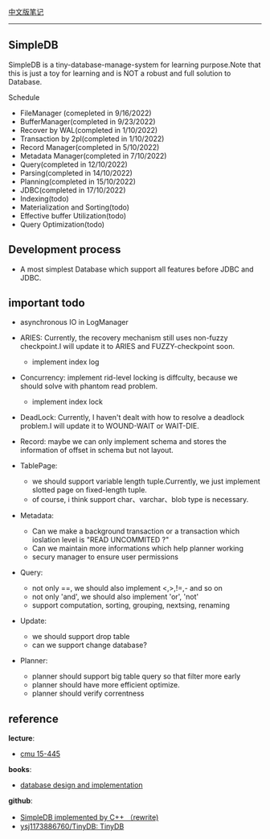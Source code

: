 

[中文版笔记](https://zhuanlan.zhihu.com/p/563388103)

----

## SimpleDB

SimpleDB is a tiny-database-manage-system for learning purpose.Note that this is just a toy for learning and is NOT a robust and full solution to Database.

Schedule 

- FileManager (comepleted in 9/16/2022)
- BufferManager(completed in 9/23/2022)
- Recover by WAL(completed in 1/10/2022)
- Transaction by 2pl(completed in 1/10/2022)
- Record Manager(completed in 5/10/2022)
- Metadata Manager(completed in 7/10/2022)
- Query(completed in 12/10/2022)
- Parsing(completed in 14/10/2022)
- Planning(completed in 15/10/2022)
- JDBC(completed in 17/10/2022)
- Indexing(todo)
- Materialization and Sorting(todo)
- Effective buffer Utilization(todo)
- Query Optimization(todo)


## Development process

- A most simplest Database which support all features before JDBC and JDBC. 

## important todo

- asynchronous IO in LogManager

- ARIES: Currently, the recovery mechanism still uses non-fuzzy checkpoint.I will update it to ARIES and FUZZY-checkpoint soon.
    - implement index log

- Concurrency: implement rid-level locking is diffculty, because we should solve with phantom read problem.
   - implement index lock

- DeadLock: Currently, I haven't dealt with how to resolve a deadlock problem.I will update it to WOUND-WAIT or WAIT-DIE.

- Record: maybe we can only implement schema and stores the information of offset in schema but not layout.

- TablePage: 
    
    - we should support variable length tuple.Currently, we just implement slotted page on fixed-length tuple.
    - of course, i think support char、varchar、blob type is necessary.


- Metadata: 

    - Can we make a background transaction or a transaction which ioslation level is "READ UNCOMMITED ?" 
    - Can we maintain more informations which help planner working
    - secury manager to ensure user permissions


- Query:

    - not only ==, we should also implement <,>,!=,- and so on
    - not only 'and', we should also implement 'or', 'not'
    - support computation, sorting, grouping, nextsing, renaming

- Update:
  
    - we should support drop table
    - can we support change database?
  
- Planner:

    - planner should support big table query so that filter more early
    - planner should have more efficient optimize.
    - planner should verify correntness



## reference

**lecture**: 

- [cmu 15-445](https://15445.courses.cs.cmu.edu/fall2022/)

**books**:

- [database design and implementation](www.cs.bc.edu/~sciore/simpledb/)

**github**:

- [SimpleDB implemented by C++ （rewrite)](​github.com/wattlebirdaz/simpledb)
- [ysj1173886760/TinyDB: TinyDB](​github.com/ysj1173886760/TinyDB)

